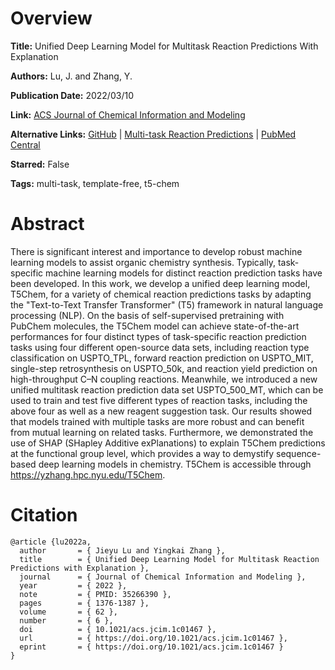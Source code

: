 # Overview
**Title:**
Unified Deep Learning Model for Multitask Reaction Predictions With Explanation

**Authors:**
Lu, J. and Zhang, Y.

**Publication Date:**
2022/03/10

**Link:**
[ACS Journal of Chemical Information and Modeling](https://pubs.acs.org/doi/10.1021/acs.jcim.1c01467)

**Alternative Links:**
[GitHub](https://github.com/HelloJocelynLu/t5chem) |
[Multi-task Reaction Predictions](https://yzhang.hpc.nyu.edu/T5Chem) |
[PubMed Central](https://pmc.ncbi.nlm.nih.gov/articles/PMC8960360)

**Starred:**
False

**Tags:**
multi-task, template-free, t5-chem


# Abstract
There is significant interest and importance to develop robust machine learning models to assist organic chemistry synthesis.
Typically, task-specific machine learning models for distinct reaction prediction tasks have been developed.
In this work, we develop a unified deep learning model, T5Chem, for a variety of chemical reaction predictions tasks by adapting the "Text-to-Text Transfer Transformer" (T5) framework in natural language processing (NLP).
On the basis of self-supervised pretraining with PubChem molecules, the T5Chem model can achieve state-of-the-art performances for four distinct types of task-specific reaction prediction tasks using four different open-source data sets, including reaction type classification on USPTO_TPL, forward reaction prediction on USPTO_MIT, single-step retrosynthesis on USPTO_50k, and reaction yield prediction on high-throughput C–N coupling reactions.
Meanwhile, we introduced a new unified multitask reaction prediction data set USPTO_500_MT, which can be used to train and test five different types of reaction tasks, including the above four as well as a new reagent suggestion task.
Our results showed that models trained with multiple tasks are more robust and can benefit from mutual learning on related tasks.
Furthermore, we demonstrated the use of SHAP (SHapley Additive exPlanations) to explain T5Chem predictions at the functional group level, which provides a way to demystify sequence-based deep learning models in chemistry.
T5Chem is accessible through https://yzhang.hpc.nyu.edu/T5Chem.


# Citation
```
@article {lu2022a,
  author       = { Jieyu Lu and Yingkai Zhang },
  title        = { Unified Deep Learning Model for Multitask Reaction Predictions with Explanation },
  journal      = { Journal of Chemical Information and Modeling },
  year         = { 2022 },
  note         = { PMID: 35266390 },
  pages        = { 1376-1387 },
  volume       = { 62 },
  number       = { 6 },
  doi          = { 10.1021/acs.jcim.1c01467 },
  url          = { https://doi.org/10.1021/acs.jcim.1c01467 },
  eprint       = { https://doi.org/10.1021/acs.jcim.1c01467 }
}
```
